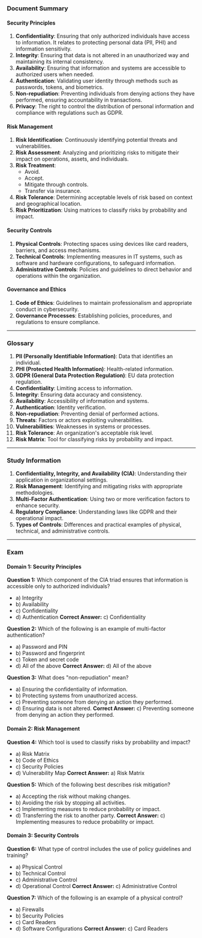 ### Document Summary

#### Security Principles
1. **Confidentiality**: Ensuring that only authorized individuals have access to information. It relates to protecting personal data (PII, PHI) and information sensitivity.
2. **Integrity**: Ensuring that data is not altered in an unauthorized way and maintaining its internal consistency.
3. **Availability**: Ensuring that information and systems are accessible to authorized users when needed.
4. **Authentication**: Validating user identity through methods such as passwords, tokens, and biometrics.
5. **Non-repudiation**: Preventing individuals from denying actions they have performed, ensuring accountability in transactions.
6. **Privacy**: The right to control the distribution of personal information and compliance with regulations such as GDPR.

#### Risk Management
1. **Risk Identification**: Continuously identifying potential threats and vulnerabilities.
2. **Risk Assessment**: Analyzing and prioritizing risks to mitigate their impact on operations, assets, and individuals.
3. **Risk Treatment**:
   - Avoid.
   - Accept.
   - Mitigate through controls.
   - Transfer via insurance.
4. **Risk Tolerance**: Determining acceptable levels of risk based on context and geographical location.
5. **Risk Prioritization**: Using matrices to classify risks by probability and impact.

#### Security Controls
1. **Physical Controls**: Protecting spaces using devices like card readers, barriers, and access mechanisms.
2. **Technical Controls**: Implementing measures in IT systems, such as software and hardware configurations, to safeguard information.
3. **Administrative Controls**: Policies and guidelines to direct behavior and operations within the organization.

#### Governance and Ethics
1. **Code of Ethics**: Guidelines to maintain professionalism and appropriate conduct in cybersecurity.
2. **Governance Processes**: Establishing policies, procedures, and regulations to ensure compliance.

---

### Glossary
1. **PII (Personally Identifiable Information)**: Data that identifies an individual.
2. **PHI (Protected Health Information)**: Health-related information.
3. **GDPR (General Data Protection Regulation)**: EU data protection regulation.
4. **Confidentiality**: Limiting access to information.
5. **Integrity**: Ensuring data accuracy and consistency.
6. **Availability**: Accessibility of information and systems.
7. **Authentication**: Identity verification.
8. **Non-repudiation**: Preventing denial of performed actions.
9. **Threats**: Factors or actors exploiting vulnerabilities.
10. **Vulnerabilities**: Weaknesses in systems or processes.
11. **Risk Tolerance**: An organization's acceptable risk level.
12. **Risk Matrix**: Tool for classifying risks by probability and impact.

---

### Study Information
1. **Confidentiality, Integrity, and Availability (CIA)**: Understanding their application in organizational settings.
2. **Risk Management**: Identifying and mitigating risks with appropriate methodologies.
3. **Multi-Factor Authentication**: Using two or more verification factors to enhance security.
4. **Regulatory Compliance**: Understanding laws like GDPR and their operational impact.
5. **Types of Controls**: Differences and practical examples of physical, technical, and administrative controls.

---

### Exam

#### Domain 1: Security Principles

**Question 1:** Which component of the CIA triad ensures that information is accessible only to authorized individuals?
- a) Integrity
- b) Availability
- c) Confidentiality
- d) Authentication
**Correct Answer:** c) Confidentiality

**Question 2:** Which of the following is an example of multi-factor authentication?
- a) Password and PIN
- b) Password and fingerprint
- c) Token and secret code
- d) All of the above
**Correct Answer:** d) All of the above

**Question 3:** What does "non-repudiation" mean?
- a) Ensuring the confidentiality of information.
- b) Protecting systems from unauthorized access.
- c) Preventing someone from denying an action they performed.
- d) Ensuring data is not altered.
**Correct Answer:** c) Preventing someone from denying an action they performed.

#### Domain 2: Risk Management

**Question 4:** Which tool is used to classify risks by probability and impact?
- a) Risk Matrix
- b) Code of Ethics
- c) Security Policies
- d) Vulnerability Map
**Correct Answer:** a) Risk Matrix

**Question 5:** Which of the following best describes risk mitigation?
- a) Accepting the risk without making changes.
- b) Avoiding the risk by stopping all activities.
- c) Implementing measures to reduce probability or impact.
- d) Transferring the risk to another party.
**Correct Answer:** c) Implementing measures to reduce probability or impact.

#### Domain 3: Security Controls

**Question 6:** What type of control includes the use of policy guidelines and training?
- a) Physical Control
- b) Technical Control
- c) Administrative Control
- d) Operational Control
**Correct Answer:** c) Administrative Control

**Question 7:** Which of the following is an example of a physical control?
- a) Firewalls
- b) Security Policies
- c) Card Readers
- d) Software Configurations
**Correct Answer:** c) Card Readers



